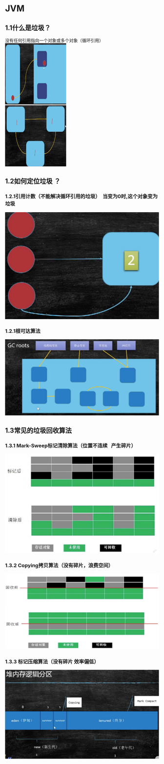 # JVM
## 1.1什么是垃圾？ 
  没有任何引用指向一个对象或多个对象（循环引用）<br>
  <img src="https://github.com/ZhaoChenheng/1/blob/master/img/%E6%B2%A1%E6%9C%89%E4%BB%BB%E4%BD%95%E5%BC%95%E7%94%A8%E6%8C%87%E5%90%91%E8%AF%A5%E5%AF%B9%E8%B1%A1.png" width="200" height="200">    
  <img src="https://github.com/ZhaoChenheng/1/blob/master/img/WX20201030-090926%402x.png" width="200" height="200">
## 1.2如何定位垃圾 ？
### 1.2.1引用计数（不能解决循环引用的垃圾）    当变为0时,这个对象变为垃圾<br>
![Image text](https://github.com/ZhaoChenheng/1/blob/master/img/1.png)
### 1.2.1根可达算法  <br>
![Image text](https://github.com/ZhaoChenheng/1/blob/master/img/12.png)
## 1.3常见的垃圾回收算法 
### 1.3.1 Mark-Sweep标记清除算法（位置不连续   产生碎片） <br>
![Image text](https://github.com/ZhaoChenheng/1/blob/master/img/123.png)
### 1.3.2 Copying拷贝算法（没有碎片，浪费空间）<br>
![Image text](https://github.com/ZhaoChenheng/1/blob/master/img/1234.png)
### 1.3.3 标记压缩算法（没有碎片 效率偏低）<br>
![Image text](https://github.com/ZhaoChenheng/1/blob/master/img/12345.png)
